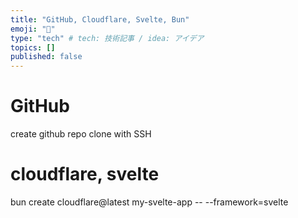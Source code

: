 ```yaml
---
title: "GitHub, Cloudflare, Svelte, Bun"
emoji: "🐷"
type: "tech" # tech: 技術記事 / idea: アイデア
topics: []
published: false
---
```

# GitHub
create github repo
clone with SSH

# 

# cloudflare, svelte
bun create cloudflare@latest my-svelte-app -- --framework=svelte